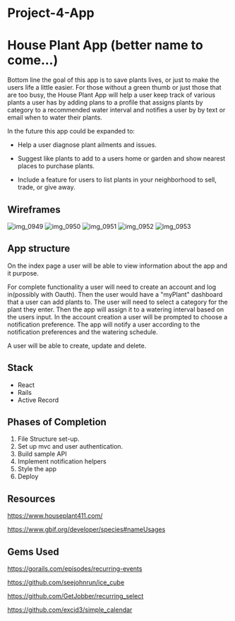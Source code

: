 # Project-4-App

# House Plant App (better name to come...)

Bottom line the goal of this app is to save plants lives, or just to make the users life a little easier.
For those without a green thumb or just those that are too busy, the House Plant App will help a user keep track of various plants a user has by adding plans to a profile that assigns plants by category to a recommended water interval and notifies a user by by text or email when to water their plants.

In the future this app could be expanded to:

- Help a user diagnose plant ailments and issues.

- Suggest like plants to add to a users home or garden and show nearest places to purchase plants.

- Include a feature for users to list plants in your neighborhood to sell, trade, or give away.

## Wireframes

![img_0949](https://user-images.githubusercontent.com/27818966/30357359-3bc23ad0-980c-11e7-9461-e5563c4ce868.jpg)
![img_0950](https://user-images.githubusercontent.com/27818966/30357356-3bc10f48-980c-11e7-8c6c-eef616f315cd.jpg)
![img_0951](https://user-images.githubusercontent.com/27818966/30357358-3bc1909e-980c-11e7-8a5b-e4b86376f2ae.jpg)
![img_0952](https://user-images.githubusercontent.com/27818966/30357357-3bc11e34-980c-11e7-9963-81c373497364.jpg)
![img_0953](https://user-images.githubusercontent.com/27818966/30357880-1ecaed2a-980f-11e7-87f9-b96bb55021c1.JPG)


## App structure

On the index page a user will be able to view information about the app and it purpose.

For complete functionality a user will need to create an account and log in(possibly with Oauth). Then the user would have a "myPlant" dashboard that a user can add plants to. The user will need to select a category for the plant they enter. Then the app will assign it to a watering interval based on the users input.
In the account creation a user will be prompted to choose a notification preference. The app will notify a user according to the notification preferences and the watering schedule.

A user will be able to create, update and delete.

## Stack

- React
- Rails
- Active Record

## Phases of Completion

1. File Structure set-up.
2. Set up mvc and user authentication.
3. Build sample API
4. Implement notification helpers
5. Style the app
6. Deploy

## Resources

https://www.houseplant411.com/

https://www.gbif.org/developer/species#nameUsages

## Gems Used

https://gorails.com/episodes/recurring-events

https://github.com/seejohnrun/ice_cube

https://github.com/GetJobber/recurring_select

https://github.com/excid3/simple_calendar
